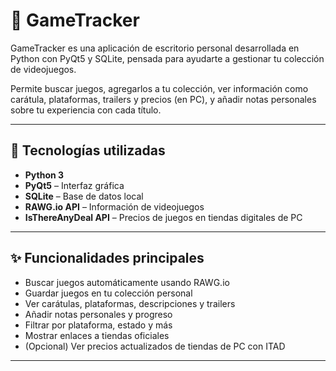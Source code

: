 # 👾 GameTracker

GameTracker es una aplicación de escritorio personal desarrollada en Python con PyQt5 y SQLite, pensada para ayudarte a gestionar tu colección de videojuegos.

Permite buscar juegos, agregarlos a tu colección, ver información como carátula, plataformas, trailers y precios (en PC), y añadir notas personales sobre tu experiencia con cada título.

---

## 🧰 Tecnologías utilizadas

- **Python 3**
- **PyQt5** – Interfaz gráfica
- **SQLite** – Base de datos local
- **RAWG.io API** – Información de videojuegos
- **IsThereAnyDeal API** – Precios de juegos en tiendas digitales de PC

---

## ✨ Funcionalidades principales

- Buscar juegos automáticamente usando RAWG.io
- Guardar juegos en tu colección personal
- Ver carátulas, plataformas, descripciones y trailers
- Añadir notas personales y progreso
- Filtrar por plataforma, estado y más
- Mostrar enlaces a tiendas oficiales
- (Opcional) Ver precios actualizados de tiendas de PC con ITAD

---

